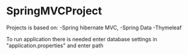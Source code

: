 # SpringMVCProject

Projects is based on:
-Spring hibernate MVC,
-Spring Data
-Thymeleaf

To run application there is needed enter database settings in "application.properties" and enter path 


